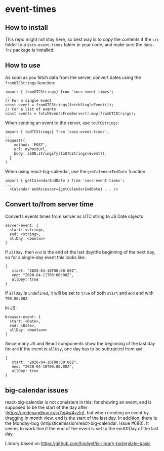 # event-times

## How to install

This repo might not stay here, so best way is to copy the contents if the `src` folder to a `socs-event-times` folder in your code, and make sure the `date-fns` package is installed.

## How to use

As soon as you fetch data from the server, convert dates using the `fromUTCStrings` function:

```
import { fromUTCStrings} from 'socs-event-times';
...
// For a single event
const event = fromUTCStrings(fetchSingleEvent());
// For a list of events
const events = fetchEventsFromServer().map(fromUTCStrings);
```

When sending an event to the server, use `toUTCStrings`:
```
import { toUTCStrings} from 'socs-event-times';
...
request({
    method: 'POST',
    url: myPostUrl,
    body: JSON.stringify(toUTCStrings(event)),
  }
)
```
When using react-big-calendar, use the `getCalendarEndDate` function:
```
import { getCalendarEndDate } from 'socs-event-times';
...
  <Calendar endAccessor={getCalendarEndDate} ... />

```


## Convert to/from server time

Converts events times from server as UTC string to JS Date objects

```
server-event: {
  start: <string>,
  end: <string>,
  allDay: <boolan>
}
```
If `allDay`, then `end` is the end of the last day/the beginning of the next day, so for a single-day event this looks like:
```
{
   start: "2020-04-10T00:00:00Z",
   end: "2020-04-11T00:00:00Z",
   allDay: true
}
```
If `allDay` is `undefined`, it will be set to `true` of both `start` and `end` end with `T00:00:00Z`.

In JS:
```
browser-event: {
  start: <Date>,
  end: <Date>,
  allDay: <boolean>
}
```
Since many JS and React components show the beginning of the last day for `end` if the event is `allDay`, one day has to be subtracted from `end`:
```
{
   start: "2020-04-10T00:00:00Z",
   end: "2020-04-10T00:00:00Z",
   allDay: true
}
```

## big-calendar issues

react-big-calendar is not consistent in this: for showing an event, end is supposed to be the start of the day after (https://codesandbox.io/s/7oj4w4vzlq), but when creating an event by dragging in month view, end is the start of the last day. In addition, there is the Monday-bug (intljusticemission/react-big-calendar: Issue #680). It seems to work fine if the end of the event is set to the endOfDay of the last day.

Library based on https://github.com/hodgef/js-library-boilerplate-basic
